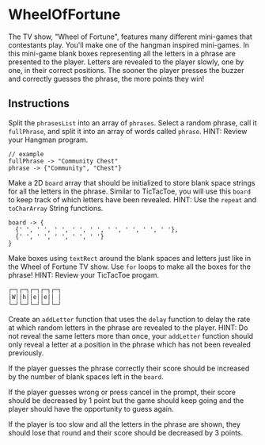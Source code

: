 # WheelOfFortune

The TV show, "Wheel of Fortune", features many different mini-games that contestants play. You'll make one of the hangman inspired mini-games. In this mini-game blank boxes representing all the letters in a phrase are presented to the player. Letters are revealed to the player slowly, one by one, in their correct positions. The sooner the player presses the buzzer and correctly guesses the phrase, the more points they win!

## Instructions

Split the `phrasesList` into an array of `phrases`. Select a random phrase, call it `fullPhrase`, and split it into an array of words called `phrase`. HINT: Review your Hangman program.

```
// example
fullPhrase -> "Community Chest"
phrase -> {"Community", "Chest"}
```

Make a 2D `board` array that should be initialized to store blank space strings for all the letters in the phrase. Similar to TicTacToe, you will use this `board` to keep track of which letters have been revealed. HINT: Use the `repeat` and `toCharArray` String functions.

```
board -> {
  {' ', ' ', ' ', ' ', ' ', ' ', ' ', ' ', ' '},
  {' ', ' ', ' ', ' ', ' '}
}
```

Make boxes using `textRect` around the blank spaces and letters just like in the Wheel of Fortune TV show. Use `for` loops to make all the boxes for the phrase! HINT: Review your TicTacToe progam.

```txt
┌─┐┌─┐┌─┐┌─┐┌─┐
│W││h││e││e││ │
└─┘└─┘└─┘└─┘└─┘
```

Create an `addLetter` function that uses the `delay` function to delay the rate at which random letters in the phrase are revealed to the player. HINT: Do not reveal the same letters more than once, your `addLetter` function should only reveal a letter at a position in the phrase which has not been revealed previously.

If the player guesses the phrase correctly their score should be increased by the number of blank spaces left in the `board`.

If the player guesses wrong or press cancel in the prompt, their score should be decreased by 1 point but the game should keep going and the player should have the opportunity to guess again.

If the player is too slow and all the letters in the phrase are shown, they should lose that round and their score should be decreased by 3 points.
